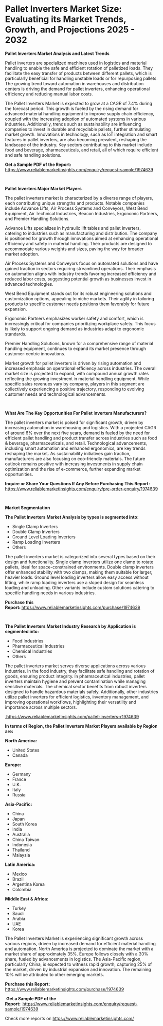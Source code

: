 <p><h1>Pallet Inverters Market Size: Evaluating its Market Trends, Growth, and Projections 2025 - 2032</h1></p><p><strong>Pallet Inverters Market Analysis and Latest Trends</strong></p>
<p><p>Pallet inverters are specialized machines used in logistics and material handling to enable the safe and efficient rotation of palletized loads. They facilitate the easy transfer of products between different pallets, which is particularly beneficial for handling unstable loads or for repurposing pallets. The growing trend toward automation in warehouses and distribution centers is driving the demand for pallet inverters, enhancing operational efficiency and reducing manual labor costs.</p><p>The Pallet Inverters Market is expected to grow at a CAGR of 7.4% during the forecast period. This growth is fueled by the rising demand for advanced material handling equipment to improve supply chain efficiency, coupled with the increasing adoption of automated systems in various industries. Additionally, trends such as sustainability are influencing companies to invest in durable and recyclable pallets, further stimulating market growth. Innovations in technology, such as IoT integration and smart features in pallet inverters, are also becoming prevalent, reshaping the landscape of the industry. Key sectors contributing to this market include food and beverage, pharmaceuticals, and retail, all of which require efficient and safe handling solutions.</p></p>
<p><strong>Get a Sample PDF of the Report:&nbsp;</strong> <a href="https://www.reliablemarketinsights.com/enquiry/request-sample/1974639?utm_campaign=1937&utm_medium=2&utm_source=Github&utm_content=ia&utm_term=17022025&utm_id=pallet-inverters">https://www.reliablemarketinsights.com/enquiry/request-sample/1974639</a></p>
<p>&nbsp;</p>
<p><strong>Pallet Inverters Major Market Players</strong></p>
<p><p>The pallet inverters market is characterized by a diverse range of players, each contributing unique strengths and products. Notable companies include Advance Lifts, Air Process Systems and Conveyors, West Bend Equipment, Air Technical Industries, Beacon Industries, Ergonomic Partners, and Premier Handling Solutions. </p><p>Advance Lifts specializes in hydraulic lift tables and pallet inverters, catering to industries such as manufacturing and distribution. The company is positioned for growth through innovations aimed at enhancing operational efficiency and safety in material handling. Their products are designed to accommodate various weights and sizes, paving the way for broader market adoption.</p><p>Air Process Systems and Conveyors focus on automated solutions and have gained traction in sectors requiring streamlined operations. Their emphasis on automation aligns with industry trends favoring increased efficiency and reduced labor costs, suggesting potential growth as businesses invest in advanced technologies.</p><p>West Bend Equipment stands out for its robust engineering solutions and customization options, appealing to niche markets. Their agility in tailoring products to specific customer needs positions them favorably for future expansion.</p><p>Ergonomic Partners emphasizes worker safety and comfort, which is increasingly critical for companies prioritizing workplace safety. This focus is likely to support ongoing demand as industries adapt to ergonomic standards.</p><p>Premier Handling Solutions, known for a comprehensive range of material handling equipment, continues to expand its market presence through customer-centric innovations.</p><p>Market growth for pallet inverters is driven by rising automation and increased emphasis on operational efficiency across industries. The overall market size is projected to expand, with compound annual growth rates reflecting the growing investment in material handling equipment. While specific sales revenues vary by company, players in this segment are collectively experiencing a positive trajectory, responding to evolving customer needs and technological advancements.</p></p>
<p>&nbsp;</p>
<p><strong>What Are The Key Opportunities For Pallet Inverters Manufacturers?</strong></p>
<p><p>The pallet inverters market is poised for significant growth, driven by increasing automation in warehousing and logistics. With a projected CAGR of around 6% over the next five years, demand is fueled by the need for efficient pallet handling and product transfer across industries such as food & beverage, pharmaceuticals, and retail. Technological advancements, including smart automation and enhanced ergonomics, are key trends reshaping the market. As sustainability initiatives gain traction, manufacturers are also focusing on eco-friendly materials. The future outlook remains positive with increasing investments in supply chain optimization and the rise of e-commerce, further expanding market opportunities.</p></p>
<p><strong>Inquire or Share Your Questions If Any Before Purchasing This Report:</strong> <a href="https://www.reliablemarketinsights.com/enquiry/pre-order-enquiry/1974639?utm_campaign=1937&utm_medium=2&utm_source=Github&utm_content=ia&utm_term=17022025&utm_id=pallet-inverters">https://www.reliablemarketinsights.com/enquiry/pre-order-enquiry/1974639</a></p>
<p>&nbsp;</p>
<p><strong>Market Segmentation</strong></p>
<p><strong>The Pallet Inverters Market Analysis by types is segmented into:</strong></p>
<p><ul><li>Single Clamp Inverters</li><li>Double Clamp Inverters</li><li>Ground Level Loading Inverters</li><li>Ramp Loading Inverters</li><li>Others</li></ul></p>
<p><p>The pallet inverters market is categorized into several types based on their design and functionality. Single clamp inverters utilize one clamp to rotate pallets, ideal for space-constrained environments. Double clamp inverters offer enhanced stability with two clamps, making them suitable for larger, heavier loads. Ground level loading inverters allow easy access without lifting, while ramp loading inverters use a sloped design for seamless loading and unloading. Other variants include custom solutions catering to specific handling needs in various industries.</p></p>
<p><strong>Purchase this Report:&nbsp;</strong><a href="https://www.reliablemarketinsights.com/purchase/1974639?utm_campaign=1937&utm_medium=2&utm_source=Github&utm_content=ia&utm_term=17022025&utm_id=pallet-inverters">https://www.reliablemarketinsights.com/purchase/1974639</a></p>
<p>&nbsp;</p>
<p><strong>The Pallet Inverters Market Industry Research by Application is segmented into:</strong></p>
<p><ul><li>Food Industries</li><li>Pharmaceutical Industries</li><li>Chemical Industries</li><li>Others</li></ul></p>
<p><p>The pallet inverters market serves diverse applications across various industries. In the food industry, they facilitate safe handling and rotation of goods, ensuring product integrity. In pharmaceutical industries, pallet inverters maintain hygiene and prevent contamination while managing sensitive materials. The chemical sector benefits from robust inverters designed to handle hazardous materials safely. Additionally, other industries utilize pallet inverters for efficient logistics, inventory management, and improving operational workflows, highlighting their versatility and importance across multiple sectors.</p></p>
<p><a href="https://www.reliablemarketinsights.com/pallet-inverters-r1974639?utm_campaign=1937&utm_medium=2&utm_source=Github&utm_content=ia&utm_term=17022025&utm_id=pallet-inverters">&nbsp;https://www.reliablemarketinsights.com/pallet-inverters-r1974639</a></p>
<p><strong>In terms of Region, the Pallet Inverters Market Players available by Region are:</strong></p>
<p>
    <p> <strong> North America: </strong>
        <ul>
            <li>United States</li>
            <li>Canada</li>
        </ul>
        </p> 
    <p> <strong> Europe: </strong>
        <ul>
            <li>Germany</li>
            <li>France</li>
            <li>U.K.</li>
            <li>Italy</li>
            <li>Russia</li>
        </ul>
        </p> 
    <p> <strong> Asia-Pacific: </strong>
        <ul>
            <li>China</li>
            <li>Japan</li>
            <li>South Korea</li>
            <li>India</li>
            <li>Australia</li>
            <li>China Taiwan</li>
            <li>Indonesia</li>
            <li>Thailand</li>
            <li>Malaysia</li>
        </ul>
        </p> 
    <p> <strong> Latin America: </strong>
        <ul>
            <li>Mexico</li>
            <li>Brazil</li>
            <li>Argentina Korea</li>
            <li>Colombia</li>
        </ul>
        </p> 
    <p> <strong> Middle East & Africa: </strong>
        <ul>
            <li>Turkey</li>
            <li>Saudi</li>
            <li>Arabia</li>
            <li>UAE</li>
            <li>Korea</li>
        </ul>
    </p>
    </p>
<p><p>The Pallet Inverters Market is experiencing significant growth across various regions, driven by increased demand for efficient material handling and automation. North America is projected to dominate the market with a market share of approximately 35%. Europe follows closely with a 30% share, fueled by advancements in logistics. The Asia-Pacific region, particularly China, is expected to witness rapid growth, capturing 25% of the market, driven by industrial expansion and innovation. The remaining 10% will be attributed to other emerging markets.</p></p>
<p><strong>Purchase this Report: </strong><a href="https://www.reliablemarketinsights.com/purchase/1974639?utm_campaign=1937&utm_medium=2&utm_source=Github&utm_content=ia&utm_term=17022025&utm_id=pallet-inverters">https://www.reliablemarketinsights.com/purchase/1974639</a></p>
<p>&nbsp;<strong>Get a Sample PDF of the Report:&nbsp;&nbsp;</strong><a href="https://www.reliablemarketinsights.com/enquiry/request-sample/1974639?utm_campaign=1937&utm_medium=2&utm_source=Github&utm_content=ia&utm_term=17022025&utm_id=pallet-inverters">https://www.reliablemarketinsights.com/enquiry/request-sample/1974639</a></p>
<p><strong></strong></p>
<p>Check more reports on <a href="https://www.reliablemarketinsights.com/?utm_campaign=1937&utm_medium=2&utm_source=Github&utm_content=ia&utm_term=17022025&utm_id=pallet-inverters">https://www.reliablemarketinsights.com/</a></p>